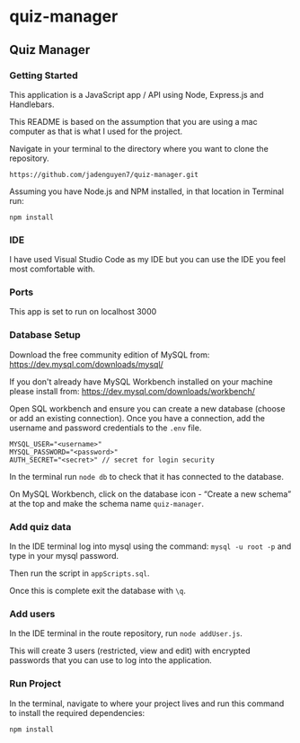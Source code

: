 # quiz-manager

## Quiz Manager

### Getting Started
This application is a JavaScript app / API using Node, Express.js and Handlebars.

This README is based on the assumption that you are using a mac computer as that is what I used for the project.

Navigate in your terminal to the directory where you want to clone the repository. 

`https://github.com/jadenguyen7/quiz-manager.git`

Assuming you have Node.js and NPM installed, in that location in Terminal run:

`npm install`

### IDE
I have used Visual Studio Code as my IDE but you can use the IDE you feel most comfortable with.

### Ports

This app is set to run on localhost 3000

### Database Setup
Download the free community edition of MySQL from:
https://dev.mysql.com/downloads/mysql/

If you don't already have MySQL Workbench installed on your machine please install from:
https://dev.mysql.com/downloads/workbench/

Open SQL workbench and ensure you can create a new database (choose or add an existing connection). Once you have a connection, add the username and password credentials to the `.env` file.

```
MYSQL_USER="<username>"
MYSQL_PASSWORD="<password>"
AUTH_SECRET="<secret>" // secret for login security
```
In the terminal run `node db` to check that it has connected to the database.

On MySQL Workbench, click on the database icon - “Create a new schema” at the top and make the schema name `quiz-manager`.

### Add quiz data
In the IDE terminal log into mysql using the command: `mysql -u root -p` and type in your mysql password.

Then run the script in `appScripts.sql`.

Once this is complete exit the database with `\q`.

### Add users
In the IDE terminal in the route repository, run `node addUser.js`.

This will create 3 users (restricted, view and edit) with encrypted passwords that you can use to log into the application.

### Run Project
In the terminal, navigate to where your project lives and run this command to install the required dependencies:

`npm install`